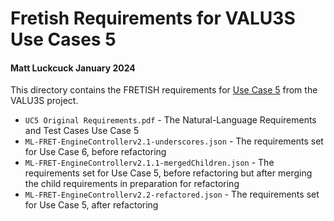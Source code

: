 # Fretish Requirements for VALU3S Use Cases 5
#### Matt Luckcuck January 2024

This directory contains the FRETISH requirements for [Use Case 5](https://repo.valu3s.eu/use-cases/aircraft-engine-controller) from the VALU3S project. 

* `UC5 Original Requirements.pdf` - The Natural-Language Requirements and Test Cases Use Case 5
* `ML-FRET-EngineControllerv2.1-underscores.json` - The requirements set for Use Case 6, before refactoring
* `ML-FRET-EngineControllerv2.1.1-mergedChildren.json` - The requirements set for Use Case 5, before refactoring but after merging the child requirements in preparation for refactoring 
* `ML-FRET-EngineControllerv2.2-refactored.json` - The requirements set for Use Case 5, after refactoring

